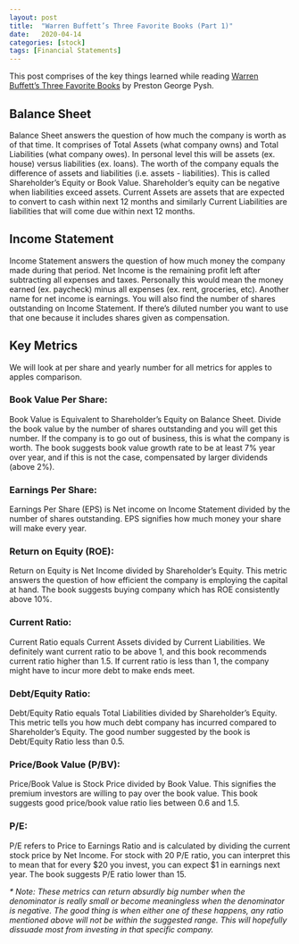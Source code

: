 ```yaml
---
layout: post
title:  "Warren Buffett’s Three Favorite Books (Part 1)"
date:   2020-04-14
categories: [stock]
tags: [Financial Statements]
---
```


This post comprises of the key things learned while reading [Warren Buffett’s Three Favorite Books](https://www.amazon.com/Warren-Buffetts-Favorite-Books-Intelligent-ebook/dp/B0085W03FM) by Preston George Pysh.

## Balance Sheet
Balance Sheet answers the question of how much the company is worth as of that time.
It comprises of Total Assets (what company owns) and Total Liabilities (what company owes). In personal level this will be assets (ex. house) versus liabilities (ex. loans).
The worth of the company equals the difference of assets and liabilities (i.e. assets - liabilities). This is called Shareholder’s Equity or Book Value. Shareholder’s equity can be negative when liabilities exceed assets. Current Assets are assets that are expected to convert to cash within next 12 months and similarly Current Liabilities are liabilities that will come due within next 12 months.

## Income Statement
Income Statement answers the question of how much money the company made during that period.
Net Income is the remaining profit left after subtracting all expenses and taxes. Personally this would mean the money earned (ex. paycheck) minus all expenses (ex. rent, groceries, etc). Another name for net income is earnings. You will also find the number of shares outstanding on Income Statement. If there’s diluted number you want to use that one because it includes shares given as compensation.

## Key Metrics
We will look at per share and yearly number for all metrics for apples to apples comparison.

### Book Value Per Share:
Book Value is Equivalent to Shareholder’s Equity on Balance Sheet. Divide the book value by the number of shares outstanding and you will get this number. If the company is to go out of business, this is what the company is worth. The book suggests book value growth rate to be at least 7% year over year, and if this is not the case, compensated by larger dividends (above 2%).

### Earnings Per Share:
Earnings Per Share (EPS) is Net income on Income Statement divided by the number of shares outstanding. EPS signifies how much money your share will make every year.

### Return on Equity (ROE):
Return on Equity is Net Income divided by Shareholder’s Equity. This metric answers the question of how efficient the company is employing the capital at hand. The book suggests buying company which has ROE consistently above 10%.

### Current Ratio:
Current Ratio equals Current Assets divided by Current Liabilities. We definitely want current ratio to be above 1, and this book recommends current ratio higher than 1.5. If current ratio is less than 1, the company might have to incur more debt to make ends meet.

### Debt/Equity Ratio:
Debt/Equity Ratio equals Total Liabilities divided by Shareholder’s Equity. This metric tells you how much debt company has incurred compared to Shareholder’s Equity. The good number suggested by the book is Debt/Equity Ratio less than 0.5.

### Price/Book Value (P/BV):
Price/Book Value is Stock Price divided by Book Value. This signifies the premium investors are willing to pay over the book value. This book suggests good price/book value ratio lies between 0.6 and 1.5.

### P/E:
P/E refers to Price to Earnings Ratio and is calculated by dividing the current stock price by Net Income. For stock with 20 P/E ratio, you can interpret this to mean that for every $20 you invest, you can expect $1 in earnings next year. The book suggests P/E ratio lower than 15.

*\* Note: These metrics can return absurdly big number when the denominator is really small or become meaningless when the denominator is negative. The good thing is when either one of these happens, any ratio mentioned above will not be within the suggested range. This will hopefully dissuade most from investing in that specific company.*